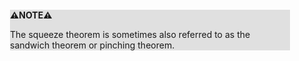 <div style="margin:2em; background-color: #e0e0e0;">

<strong>⚠️NOTE️️️⚠️</strong>

The squeeze theorem is sometimes also referred to as the sandwich theorem or pinching theorem.
</div>

